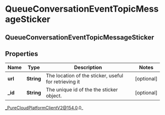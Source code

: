 # QueueConversationEventTopicMessageSticker

## QueueConversationEventTopicMessageSticker

## Properties

|Name | Type | Description | Notes|
|------------ | ------------- | ------------- | -------------|
| **url** | **String** | The location of the sticker, useful for retrieving it | [optional] |
| **_id** | **String** | The unique id of the the sticker object. | [optional] |



_PureCloudPlatformClientV2@154.0.0_
